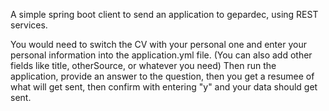 A simple spring boot client to send an application to gepardec, using REST services.

You would need to switch the CV with your personal one and enter your personal information into the application.yml file.
(You can also add other fields like title, otherSource, or whatever you need)
Then run the application, provide an answer to the question, then you get a resumee of what will get sent,
then confirm with entering "y" and your data should get sent.
